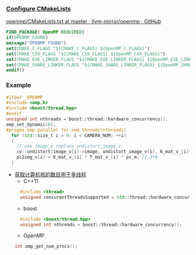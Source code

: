 ### [Configure CMakeLists](https://github.com/torbjoernk/openMP-Examples/blob/master/CMakeLists.txt)
[openmp/CMakeLists.txt at master · llvm-mirror/openmp · GitHub](https://github.com/llvm-mirror/openmp/blob/master/CMakeLists.txt)
```cmake
FIND_PACKAGE( OpenMP REQUIRED)
if(OPENMP_FOUND)
message("OPENMP FOUND")
set(CMAKE_C_FLAGS "${CMAKE_C_FLAGS} ${OpenMP_C_FLAGS}")  
set(CMAKE_CXX_FLAGS "${CMAKE_CXX_FLAGS} ${OpenMP_CXX_FLAGS}")  
set(CMAKE_EXE_LINKER_FLAGS "${CMAKE_EXE_LINKER_FLAGS} ${OpenMP_EXE_LINKER_FLAGS}") 
set(CMAKE_SHARE_LINKER_FLAGS "${CMAKE_SHARE_LINKER_FLAGS} ${OpenMP_SHARE_LINKER_FLAGS}")
endif()
```

### Example
```cpp
#ifdef _OPENMP
#include <omp.h>
#include <boost/thread.hpp>
#endif
unsigned int nthreads = boost::thread::hardware_concurrency();
omp_set_dynamic(0);
#pragma omp parallel for num_threads(nthreads)
  for (std::size_t i = 0; i < CAMERA_NUM; ++i)
  {
    // use image_v replace undistort_image_v
    cv::undistort(image_v[i]->image, undistort_image_v[i], K_mat_v_[i](cv::Rect(0, 0, 3, 3)), D_mat_v_[i]);
    pc2img_v[i] = K_mat_v_[i] * T_mat_v_[i] * pc_m; // 3*N
  }
```

+ [获取计算机核的数目用于多线程](https://stackoverflow.com/questions/150355/programmatically-find-the-number-of-cores-on-a-machine)
  - C++11
  ```cpp
    #include <thread>
    unsigned concurentThreadsSupported = std::thread::hardware_concurrency();
  ```
  - boost
  ```cpp
    #include <boost/thread.hpp>
    unsigned int nthreads = boost::thread::hardware_concurrency();
  ```
  - OpenMP
  ```cpp
  int omp_get_num_procs();
  ```